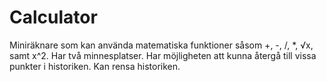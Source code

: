 # Calculator
Miniräknare som kan använda matematiska funktioner såsom +, -, /, *, √x, samt x^2.
Har två minnesplatser.
Har möjligheten att kunna återgå till vissa punkter i historiken.
Kan rensa historiken.

